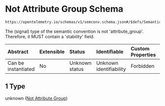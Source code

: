 # Not Attribute Group Schema

```txt
https://opentelemetry.io/schemas/v1/semconv.schema.json#/$defs/SemanticConventionBase/allOf/1
```

The (signal) type of the semantic convention is not 'attribute\_group'. Therefore, it MUST contain a 'stability' field.

| Abstract            | Extensible | Status         | Identifiable            | Custom Properties | Additional Properties | Access Restrictions | Defined In                                                                           |
| :------------------ | :--------- | :------------- | :---------------------- | :---------------- | :-------------------- | :------------------ | :----------------------------------------------------------------------------------- |
| Can be instantiated | No         | Unknown status | Unknown identifiability | Forbidden         | Allowed               | none                | [semconv.schema.json\*](../../../schemas/semconv.schema.json "open original schema") |

## 1 Type

unknown ([Not Attribute Group](../semantic/semconv-opentelemetry-semantic-convention-schema-definitions-semantic-convention-base-allof-not-attribute-group.md))
